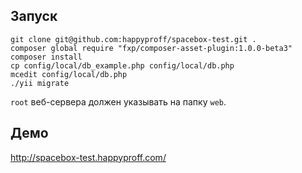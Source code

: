 ## Запуск

```
git clone git@github.com:happyproff/spacebox-test.git .
composer global require "fxp/composer-asset-plugin:1.0.0-beta3"
composer install
cp config/local/db_example.php config/local/db.php
mcedit config/local/db.php
./yii migrate
```

`root` веб-сервера должен указывать на папку `web`.

## Демо
http://spacebox-test.happyproff.com/
